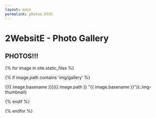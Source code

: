 ```yaml
---
layout: main
permalink: photos.html
---
```


# 2WebsitE - Photo Gallery

## PHOTOS!!!

{% for image in site.static_files %}

{% if image.path contains 'img/gallery' %}

![{{ image.basename }}]({{ image.path }} "{{ image.basename }}"){:.img-thumbnail}

{% endif %}

{% endfor %}
